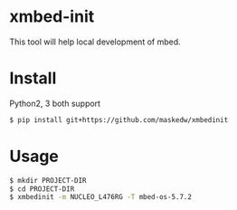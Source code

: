 # xmbed-init
This tool will help local development of mbed.

# Install
Python2, 3 both support

```sh
$ pip install git+https://github.com/maskedw/xmbedinit
```

# Usage

```sh
$ mkdir PROJECT-DIR
$ cd PROJECT-DIR
$ xmbedinit -m NUCLEO_L476RG -T mbed-os-5.7.2
```
